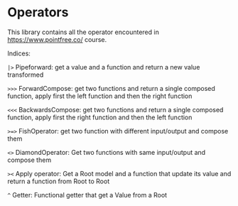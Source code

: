 # Operators

This library contains all the operator encountered in https://www.pointfree.co/ course.

Indices:

`|>` Pipeforward: get a value and a function and return a new value transformed

`>>>`  ForwardCompose: get two functions and return a single composed function, apply first the left function and then the right function

`<<<` BackwardsCompose: get two functions and return a single composed function, apply first the right function and then the left function

`>=>` FishOperator: get two function with different input/output and compose them

`<>` DiamondOperator: Get two functions with same input/output and compose them

`><` Apply operator: Get a Root model and a function that update its value and return a function from Root to Root

`^` Getter: Functional getter that get a Value from a Root

